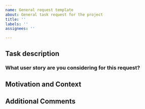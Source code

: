 ```yaml
---
name: General request template
about: General task request for the project
title: ''
labels: ''
assignees: ''

---
```


## Task description
<!--- Describe the task you are working on in detail --> 

### What user story are you considering for this request?
<!--- Always keep in mind a potential user when writing a request. -->
<!--- "As a X, I want to X, so I can X" -->

## Motivation and Context
<!--- Why is this change required? What problem does it solve? -->
<!--- If it fixes an open issue, please link to the issue here. -->

## Additional Comments
<!--- Any additional comments go here -->
